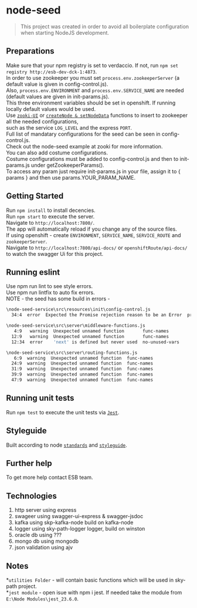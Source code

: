 node-seed
===============

<blockquote>
This project was created in order to avoid all boilerplate configuration when starting NodeJS development.
</blockquote>

## Preparations
Make sure that your npm registry is set to verdaccio. If not, run `npm set registry http://esb-dev-dck-1:4873`.
<br/>
In order to use zookeeper you must set `process.env.zookeeperServer` (a default value is given in config-control.js).
<br/> 
Also, `process.env.ENVIRONMENT` and `process.env.SERVICE_NAME` are needed (default values are given in init-params.js).
<br/>
This three environment variables should be set in openshift. If running locally default values would be used.
<br/>
Use [`zooki-UI`](http://zooki-skp.app.osft/) or [`createNode & setNodeData`](https://bitbucket.app.iaf/projects/SP/repos/skp-zookeeper-node-access/browse) functions to insert to zookeeper all the needed configurations,
<br/>
such as the service `LOG_LEVEL` and the express `PORT`.
<br/>
Full list of mandatary configurations for the seed can be seen in config-control.js.
<br/>
Check out the node-seed example at zooki for more information.
<br/>
You can also add costume configurations.
<br/>
Costume configurations must be added to config-control.js and then to init-params.js under getZookeeperParams().
<br/>
To access any param just require init-params.js in your file, assign it to { params } and then use params.YOUR_PARAM_NAME.
<br/>

## Getting Started
Run `npm install` to install decencies.
<br/>
Run `npm start` to execute the server.
<br/>
Navigate to `http://localhost:7800/`.
<br/>
The app will automatically reload if you change any of the source files.
<br/>
If using openshift - create `ENVIRONMENT`, `SERVICE_NAME`, `SERVICE_ROUTE` and `zookeeperServer`.
<br/>
Navigate to `http://localhost:7800/api-docs/` or `openshiftRoute/api-docs/`  to watch the swagger Ui for this project.
<br/>

## Running eslint
Use npm run lint to see style errors.
<br/>
Use npm run lintfix to auto fix errors.
<br/>
NOTE - the seed has some build in errors - 

```bash
\node-seed-service\src\resources\init\config-control.js
  34:4  error  Expected the Promise rejection reason to be an Error  prefer-promise-reject-errors

\node-seed-service\src\server\middleware-functions.js
   4:9   warning  Unexpected unnamed function       func-names
  12:9   warning  Unexpected unnamed function       func-names
  12:34  error    'next' is defined but never used  no-unused-vars

\node-seed-service\src\server\routing-functions.js
   6:9  warning  Unexpected unnamed function  func-names
  24:9  warning  Unexpected unnamed function  func-names
  31:9  warning  Unexpected unnamed function  func-names
  39:9  warning  Unexpected unnamed function  func-names
  47:9  warning  Unexpected unnamed function  func-names
```

## Running unit tests

Run `npm test` to execute the unit tests via [`Jest`](https://confluence.app.iaf/display/MP/Jest).

## Styleguide

Built according to node [`standards`](https://confluence.app.iaf/pages/viewpage.action?pageId=40502350) and [`styleguide`](https://bitbucket.app.iaf/projects/MP/repos/styleguides/browse/node/node-styleguide.md).

## Further help

To get more help contact ESB team.

## Technologies
1. http server using express 
2. swageer using swagger-ui-express & swagger-jsdoc
3. kafka using skp-kafka-node build on kafka-node
4. logger using sky-path-logger logger, build on winston
5. oracle db using ???
6. mongo db using mongodb
7. json validation using ajv

## Notes
*`utilities Folder` - will contain basic functions which will be used in sky-path project.
<br/>
*`jest module` - open isue with npm i jest. If needed take the module from `E:\Node Modules\jest_23.6.0`.


